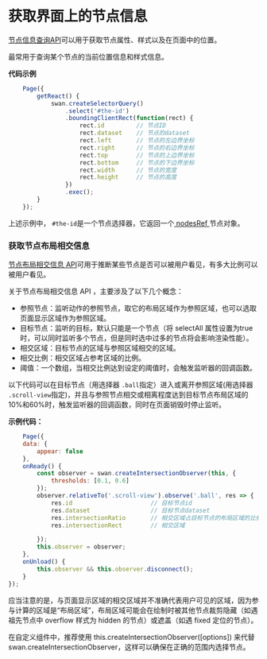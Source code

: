 # 获取界面上的节点信息

<a href="https://smartprogram.baidu.com/docs/develop/api/show_query/#swan-createSelectorQuery/" target="_blank">节点信息查询API</a>可以用于获取节点属性、样式以及在页面中的位置。

最常用于查询某个节点的当前位置信息和样式信息。

**代码示例**

```js
    Page({
        getReact() {
            swan.createSelectorQuery()
                .select('#the-id')
                .boundingClientRect(function(rect) {
                    rect.id         // 节点ID
                    rect.dataset    // 节点的dataset
                    rect.left       // 节点的左边界坐标
                    rect.right      // 节点的右边界坐标
                    rect.top        // 节点的上边界坐标
                    rect.bottom     // 节点的下边界坐标
                    rect.width      // 节点的宽度
                    rect.height     // 节点的高度
                })
                .exec();
        }
    });
```

上述示例中， `#the-id`是一个节点选择器，它返回一个<a href="https://smartprogram.baidu.com/docs/develop/api/show_query/#nodesRef/" target="_blank"> nodesRef </a> 节点对象。

### 获取节点布局相交信息

<a href="https://smartprogram.baidu.com/docs/develop/api/show_query/#swan-createIntersectionObserver/" target="_blank">节点布局相交信息 API</a>可用于推断某些节点是否可以被用户看见，有多大比例可以被用户看见。

关于节点布局相交信息 API ，主要涉及了以下几个概念：

- 参照节点：监听动作的参照节点，取它的布局区域作为参照区域，也可以选取页面显示区域作为参照区域。
- 目标节点：监听的目标，默认只能是一个节点（将 selectAll 属性设置为true时，可以同时监听多个节点，但是同时选中过多的节点将会影响渲染性能）。
- 相交区域：目标节点的区域与参照区域相交的区域。
- 相交比例：相交区域占参考区域的比例。
- 阈值：一个数组，当相交比例达到设定的阈值时，会触发监听器的回调函数。

以下代码可以在目标节点（用选择器 `.ball`指定）进入或离开参照区域(用选择器 `.scroll-view`指定)，并且与参照节点相交或相离程度达到目标节点布局区域的10%和60%时，触发监听器的回调函数，同时在页面销毁时停止监听。

**示例代码：**

```js
    Page({
    data: {
        appear: false
    },
    onReady() {
        const observer = swan.createIntersectionObserver(this, {
            thresholds: [0.1, 0.6]
        });
        observer.relativeTo('.scroll-view').observe('.ball', res => {
            res.id                      // 目标节点id
            res.dataset                 // 目标节点dataset
            res.intersectionRatio       // 相交区域占目标节点的布局区域的比例
            res.intersectionRect        // 相交区域

        });
        this.observer = observer;
    },
    onUnload() {
        this.observer && this.observer.disconnect();
    }
});
```

应当注意的是，与页面显示区域的相交区域并不准确代表用户可见的区域，因为参与计算的区域是“布局区域”，布局区域可能会在绘制时被其他节点裁剪隐藏（如遇祖先节点中 overflow 样式为 hidden 的节点）或遮盖（如遇 fixed 定位的节点）。

在自定义组件中，推荐使用 this.createIntersectionObserver([options]) 来代替 swan.createIntersectionObserver，这样可以确保在正确的范围内选择节点。


